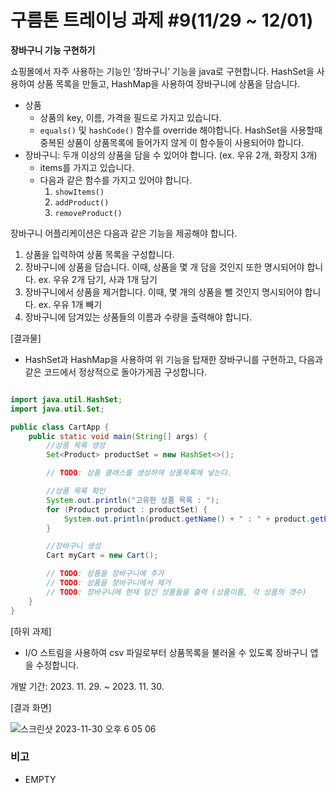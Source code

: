 # 구름톤 트레이닝 과제 #9(11/29 ~ 12/01)

**장바구니 기능 구현하기**

쇼핑몰에서 자주 사용하는 기능인 ‘장바구니’ 기능을 java로 구현합니다. HashSet을 사용하여 상품 목록을 만들고, HashMap을 사용하여 장바구니에 상품을 담습니다.

- 상품
  - 상품의 key, 이름, 가격을 필드로 가지고 있습니다.
  - `equals()` 및 `hashCode()` 함수를 override 해야합니다. HashSet을 사용할때 중복된 상품이 상품목록에 들어가지 않게 이 함수들이 사용되어야 합니다.
- 장바구니: 두개 이상의 상품을 담을 수 있어야 합니다. (ex. 우유 2개, 화장지 3개)
  - items를 가지고 있습니다.
  - 다음과 같은 함수를 가지고 있어야 합니다.
    1. `showItems()`
    2. `addProduct()`
    3. `removeProduct()`

장바구니 어플리케이션은 다음과 같은 기능을 제공해야 합니다.
1. 상품을 입력하여 상품 목록을 구성합니다.
2. 장바구니에 상품을 담습니다. 이때, 상품을 몇 개 담을 것인지 또한 명시되어야 합니다. ex. 우유 2개 담기, 사과 1개 담기
3. 장바구니에서 상품을 제거합니다. 이때, 몇 개의 상품을 뺄 것인지 명시되어야 합니다. ex. 우유 1개 빼기
4. 장바구니에 담겨있는 상품들의 이름과 수량을 출력해야 합니다.

[결과물]
- HashSet과 HashMap을 사용하여 위 기능을 탑재한 장바구니를 구현하고, 다음과 같은 코드에서 정상적으로 돌아가게끔 구성합니다.
```java

import java.util.HashSet;
import java.util.Set;

public class CartApp {
    public static void main(String[] args) {
        //상품 목록 생성
        Set<Product> productSet = new HashSet<>();

        // TODO: 상품 클래스를 생성하여 상품목록에 넣는다.

        //상품 목록 확인
        System.out.println("고유한 상품 목록 : ");
        for (Product product : productSet) {
            System.out.println(product.getName() + " : " + product.getPrice());
        }

        //장바구니 생성
        Cart myCart = new Cart();

        // TODO: 상품을 장바구니에 추가
        // TODO: 상품을 장바구니에서 제거
        // TODO: 장바구니에 현재 담긴 상품들을 출력 (상품이름, 각 상품의 갯수)
    }
}

```



[하위 과제]

-   I/O 스트림을 사용하여 csv 파일로부터 상품목록을 불러올 수 있도록 장바구니 앱을 수정합니다.

개발 기간: 2023. 11. 29. ~ 2023. 11. 30.


[결과 화면]

![스크린샷 2023-11-30 오후 6 05 06](https://github.com/BearWithpy/goorm_cart/assets/58184008/6bd5fb88-e83a-4566-a5dc-7149532ff22a)


### 비고

-   EMPTY
